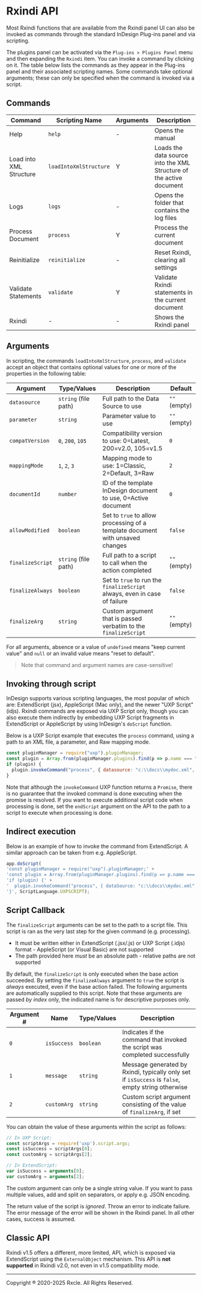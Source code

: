 # Rxindi API

Most Rxindi functions that are available from the Rxindi panel UI can also be invoked as commands through the standard InDesign Plug-ins panel and via scripting.

The plugins panel can be activated via the `Plug-ins > Plugins Panel` menu and then expanding the `Rxindi` item. You can invoke a command by clicking on it. The table below lists the commands as they appear in the Plug-ins panel and their associated scripting names. Some commands take optional arguments; these can only be specified when the command is invoked via a script.

## Commands

| Command                 | Scripting Name         | Arguments | Description                                                         |
| ----------------------- | ---------------------- | --------- | ------------------------------------------------------------------- |
| Help                    | `help`                 | -         | Opens the manual                                                    |
| Load into XML Structure | `loadIntoXmlStructure` | Y         | Loads the data source into the XML Structure of the active document |
| Logs                    | `logs`                 | -         | Opens the folder that contains the log files                        |
| Process Document        | `process`              | Y         | Process the current document                                        |
| Reinitialize            | `reinitialize`         | -         | Reset Rxindi, clearing all settings                                 |
| Validate Statements     | `validate`             | Y         | Validate Rxindi statements in the current document                  |
| Rxindi                  | -                      | -         | Shows the Rxindi panel                                              |

## Arguments

In scripting, the commands `loadIntoXmlStructure`, `process`, and `validate` accept an object that contains optional values for one or more of the properties in the following table:

| Argument         | Type/Values          | Description                                                                   | Default      |
| ---------------- | -------------------- | ----------------------------------------------------------------------------- | ------------ |
| `datasource`     | `string` (file path) | Full path to the Data Source to use                                           | `""` (empty) |
| `parameter`      | `string`             | Parameter value to use                                                        | `""` (empty) |
| `compatVersion`  | `0`, `200`, `105`    | Compatibility version to use: 0=Latest, 200=v2.0, 105=v1.5                    | `0`          |
| `mappingMode`    | `1`, `2`, `3`        | Mapping mode to use: 1=Classic, 2=Default, 3=Raw                              | `2`          |
| `documentId`     | `number`             | ID of the template InDesign document to use, 0=Active document                | `0`          |
| `allowModified`  | `boolean`            | Set to `true` to allow processing of a template document with unsaved changes | `false`      |
| `finalizeScript` | `string` (file path) | Full path to a script to call when the action completed                       | `""` (empty) |
| `finalizeAlways` | `boolean`            | Set to `true` to run the `finalizeScript` always, even in case of failure     | `false`      |
| `finalizeArg`    | `string`             | Custom argument that is passed verbatim to the `finalizeScript`               | `""` (empty) |

For all arguments, absence or a value of `undefined` means "keep current value" and `null` or an invalid value means "reset to default".

> Note that command and argument names are case-sensitive!

## Invoking through script

InDesign supports various scripting languages, the most popular of which are: ExtendScript (jsx), AppleScript (Mac only), and the newer "UXP Script" (idjs). Rxindi commands are exposed via UXP Script only, though you can also execute them indirectly by embedding UXP Script fragments in ExtendScript or AppleScript by using InDesign's `doScript` function.

Below is a UXP Script example that executes the `process` command, using a path to an XML file, a parameter, and Raw mapping mode.

```js
const pluginManager = require("uxp").pluginManager;
const plugin = Array.from(pluginManager.plugins).find(p => p.name === "Rxindi");
if (plugin) {
  plugin.invokeCommand("process", { datasource: "c:\\docs\\mydoc.xml", parameter: "Hello", mappingMode: 3 });
}
```

Note that although the `invokeCommand` UXP function returns a `Promise`, there is no guarantee that the invoked command is done executing when the promise is resolved. If you want to execute additional script code when processing is done, set the `endScript` argument on the API to the path to a script to execute when processing is done.

## Indirect execution

Below is an example of how to invoke the command from ExtendScript. A similar approach can be taken from e.g. AppleScript.

```js
app.doScript(
'const pluginManager = require("uxp").pluginManager;' +
'const plugin = Array.from(pluginManager.plugins).find(p => p.name === "Rxindi");' +
'if (plugin) {' +
'  plugin.invokeCommand("process", { dataSource: "c:\\docs\\mydoc.xml", parameter: "Hello", mappingMode: 3 });' +
'}', ScriptLanguage.UXPSCRIPT);
```

## Script Callback

The `finalizeScript` arguments can be set to the path to a script file. This script is ran as the very last step for the given command (e.g. processing). 

- It must be written either in ExtendScript (.jsx/.js) or UXP Script (.idjs) format - AppleScript (or Visual Basic) are not supported
- The path provided here _must_ be an absolute path - relative paths are not supported
  
By default, the `finalizeScript` is only executed when the base action succeeded. By setting the `finalizeAlways` argument to `true` the script is _always_ executed, even if the base action failed. 
The following arguments are automatically supplied to this script. Note that these arguments are passed _by index_ only, the indicated name is for descriptive purposes only. 

| Argument # | Name        | Type/Values | Description                                                                                       |
| ---------- | ----------- | ----------- | ------------------------------------------------------------------------------------------------- |
| `0`        | `isSuccess` | `boolean`   | Indicates if the command that invoked the script was completed successfully                       |
| `1`        | `message`   | `string`    | Message generated by Rxindi, typically only set if `isSuccess` is `false`, empty string otherwise |
| `2`        | `customArg` | `string`    | Custom script argument consisting of the value of `finalizeArg`, if set                           |

You can obtain the value of these arguments within the script as follows:

```js
// In UXP Script: 
const scriptArgs = require('uxp').script.args;
const isSuccess = scriptArgs[0];
const customArg = scriptArgs[2];

// In ExtendScript:
var isSuccess = arguments[0];
var customArg = arguments[2];
```

The custom argument can only be a single string value. If you want to pass multiple values, add and split on separators, or apply e.g. JSON encoding.

The return value of the script is _ignored_. Throw an error to indicate failure. The error message of the error will be shown in the Rxindi panel. In all other cases, success is assumed.

## Classic API

Rxindi v1.5 offers a different, more limited, API, which is exposed via ExtendScript using the `ExternalObject` mechanism. This API is **not supported** in Rxindi v2.0, not even in v1.5 compatibility mode.

---
Copyright ® 2020-2025 Rxcle. All Rights Reserved.
